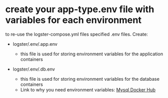 # create your app-type.env file with variables for each environment

to re-use the logster-compose.yml files specified .env files. Create:

- logster/.env/.app.env
  - this file is used for storing environment variables for the application containers

- logster/.env/.db.env
  - this file is used for storing environment variables for the database containers
  - Link to why you need environment variables: [Mysql Docker Hub](https://hub.docker.com/_/mysql#Environment-Variables)
